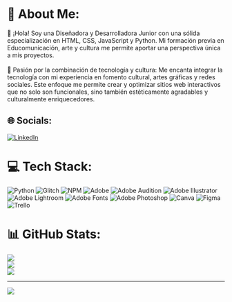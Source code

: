 # 💫 About Me:
👋 ¡Hola! Soy una Diseñadora y Desarrolladora Junior con una sólida especialización en HTML, CSS, JavaScript y Python. Mi formación previa en Educomunicación, arte y cultura me permite aportar una perspectiva única a mis proyectos.<br><br>🎨 Pasión por la combinación de tecnología y cultura: Me encanta integrar la tecnología con mi experiencia en fomento cultural, artes gráficas y redes sociales. Este enfoque me permite crear y optimizar sitios web interactivos que no solo son funcionales, sino también estéticamente agradables y culturalmente enriquecedores.


## 🌐 Socials:
[![LinkedIn](https://img.shields.io/badge/LinkedIn-%230077B5.svg?logo=linkedin&logoColor=white)](https://linkedin.com/in/mariaguzman-developer) 

# 💻 Tech Stack:
![Python](https://img.shields.io/badge/python-3670A0?style=for-the-badge&logo=python&logoColor=ffdd54) ![Glitch](https://img.shields.io/badge/glitch-%233333FF.svg?style=for-the-badge&logo=glitch&logoColor=white) ![NPM](https://img.shields.io/badge/NPM-%23CB3837.svg?style=for-the-badge&logo=npm&logoColor=white) ![Adobe](https://img.shields.io/badge/adobe-%23FF0000.svg?style=for-the-badge&logo=adobe&logoColor=white) ![Adobe Audition](https://img.shields.io/badge/Adobe%20Audition-9999FF.svg?style=for-the-badge&logo=Adobe%20Audition&logoColor=white) ![Adobe Illustrator](https://img.shields.io/badge/adobe%20illustrator-%23FF9A00.svg?style=for-the-badge&logo=adobe%20illustrator&logoColor=white) ![Adobe Lightroom](https://img.shields.io/badge/Adobe%20Lightroom-31A8FF.svg?style=for-the-badge&logo=Adobe%20Lightroom&logoColor=white) ![Adobe Fonts](https://img.shields.io/badge/Adobe%20Fonts-000B1D.svg?style=for-the-badge&logo=Adobe%20Fonts&logoColor=white) ![Adobe Photoshop](https://img.shields.io/badge/adobe%20photoshop-%2331A8FF.svg?style=for-the-badge&logo=adobe%20photoshop&logoColor=white) ![Canva](https://img.shields.io/badge/Canva-%2300C4CC.svg?style=for-the-badge&logo=Canva&logoColor=white) ![Figma](https://img.shields.io/badge/figma-%23F24E1E.svg?style=for-the-badge&logo=figma&logoColor=white) ![Trello](https://img.shields.io/badge/Trello-%23026AA7.svg?style=for-the-badge&logo=Trello&logoColor=white)
# 📊 GitHub Stats:
![](https://github-readme-stats.vercel.app/api?username=mabeg10&theme=great-gatsby&hide_border=false&include_all_commits=false&count_private=false)<br/>
![](https://github-readme-streak-stats.herokuapp.com/?user=mabeg10&theme=great-gatsby&hide_border=false)<br/>
![](https://github-readme-stats.vercel.app/api/top-langs/?username=mabeg10&theme=great-gatsby&hide_border=false&include_all_commits=false&count_private=false&layout=compact)

---
[![](https://visitcount.itsvg.in/api?id=mabeg10&icon=0&color=0)](https://visitcount.itsvg.in)

<!-- Proudly created with GPRM ( https://gprm.itsvg.in ) -->
